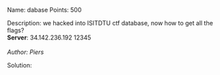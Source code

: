 Name: dabase 
Points: 500 

Description:
we hacked into ISITDTU ctf database, now how to get all the flags? <br>
**Server**: 34.142.236.192 12345 <br> <br>
*Author: Piers* 

Solution:
